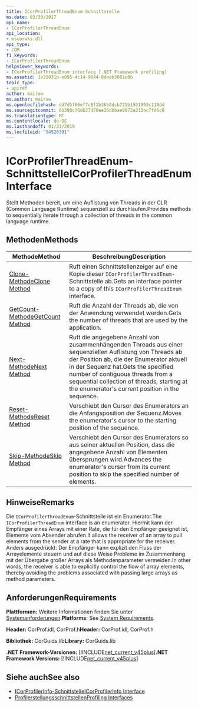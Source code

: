 ```yaml
---
title: ICorProfilerThreadEnum-Schnittstelle
ms.date: 03/30/2017
api_name:
- ICorProfilerThreadEnum
api_location:
- mscorwks.dll
api_type:
- COM
f1_keywords:
- ICorProfilerThreadEnum
helpviewer_keywords:
- ICorProfilerThreadEnum interface [.NET Framework profiling]
ms.assetid: 1e35031b-e095-4c14-9644-8deeb3081e0b
topic_type:
- apiref
author: mairaw
ms.author: mairaw
ms.openlocfilehash: dd7d5f66ef7c8f2b36b8dcb725b1931993c118dd
ms.sourcegitcommit: 6b308cf6d627d78ee36dbbae8972a310ac7fd6c8
ms.translationtype: MT
ms.contentlocale: de-DE
ms.lasthandoff: 01/23/2019
ms.locfileid: "54526391"
---
```

# <a name="icorprofilerthreadenum-interface"></a><span data-ttu-id="ec49b-102">ICorProfilerThreadEnum-Schnittstelle</span><span class="sxs-lookup"><span data-stu-id="ec49b-102">ICorProfilerThreadEnum Interface</span></span>
<span data-ttu-id="ec49b-103">Stellt Methoden bereit, um eine Auflistung von Threads in der CLR (Common Language Runtime) sequenziell zu durchlaufen.</span><span class="sxs-lookup"><span data-stu-id="ec49b-103">Provides methods to sequentially iterate through a collection of threads in the common language runtime.</span></span>  
  
## <a name="methods"></a><span data-ttu-id="ec49b-104">Methoden</span><span class="sxs-lookup"><span data-stu-id="ec49b-104">Methods</span></span>  
  
|<span data-ttu-id="ec49b-105">Methode</span><span class="sxs-lookup"><span data-stu-id="ec49b-105">Method</span></span>|<span data-ttu-id="ec49b-106">Beschreibung</span><span class="sxs-lookup"><span data-stu-id="ec49b-106">Description</span></span>|  
|------------|-----------------|  
|[<span data-ttu-id="ec49b-107">Clone-Methode</span><span class="sxs-lookup"><span data-stu-id="ec49b-107">Clone Method</span></span>](../../../../docs/framework/unmanaged-api/profiling/icorprofilerthreadenum-clone-method.md)|<span data-ttu-id="ec49b-108">Ruft einen Schnittstellenzeiger auf eine Kopie dieser `ICorProfilerThreadEnum`-Schnittstelle ab.</span><span class="sxs-lookup"><span data-stu-id="ec49b-108">Gets an interface pointer to a copy of this `ICorProfilerThreadEnum` interface.</span></span>|  
|[<span data-ttu-id="ec49b-109">GetCount-Methode</span><span class="sxs-lookup"><span data-stu-id="ec49b-109">GetCount Method</span></span>](../../../../docs/framework/unmanaged-api/profiling/icorprofilerthreadenum-getcount-method.md)|<span data-ttu-id="ec49b-110">Ruft die Anzahl der Threads ab, die von der Anwendung verwendet werden.</span><span class="sxs-lookup"><span data-stu-id="ec49b-110">Gets the number of threads that are used by the application.</span></span>|  
|[<span data-ttu-id="ec49b-111">Next-Methode</span><span class="sxs-lookup"><span data-stu-id="ec49b-111">Next Method</span></span>](../../../../docs/framework/unmanaged-api/profiling/icorprofilerthreadenum-next-method.md)|<span data-ttu-id="ec49b-112">Ruft die angegebene Anzahl von zusammenhängenden Threads aus einer sequenziellen Auflistung von Threads ab der Position ab, die der Enumerator aktuell in der Sequenz hat.</span><span class="sxs-lookup"><span data-stu-id="ec49b-112">Gets the specified number of contiguous threads from a sequential collection of threads, starting at the enumerator's current position in the sequence.</span></span>|  
|[<span data-ttu-id="ec49b-113">Reset-Methode</span><span class="sxs-lookup"><span data-stu-id="ec49b-113">Reset Method</span></span>](../../../../docs/framework/unmanaged-api/profiling/icorprofilerthreadenum-reset-method.md)|<span data-ttu-id="ec49b-114">Verschiebt den Cursor des Enumerators an die Anfangsposition der Sequenz.</span><span class="sxs-lookup"><span data-stu-id="ec49b-114">Moves the enumerator's cursor to the starting position of the sequence.</span></span>|  
|[<span data-ttu-id="ec49b-115">Skip-Methode</span><span class="sxs-lookup"><span data-stu-id="ec49b-115">Skip Method</span></span>](../../../../docs/framework/unmanaged-api/profiling/icorprofilerthreadenum-skip-method.md)|<span data-ttu-id="ec49b-116">Verschiebt den Cursor des Enumerators so aus seiner aktuellen Position, dass die angegebene Anzahl von Elementen übersprungen wird.</span><span class="sxs-lookup"><span data-stu-id="ec49b-116">Advances the enumerator's cursor from its current position to skip the specified number of elements.</span></span>|  
  
## <a name="remarks"></a><span data-ttu-id="ec49b-117">Hinweise</span><span class="sxs-lookup"><span data-stu-id="ec49b-117">Remarks</span></span>  
 <span data-ttu-id="ec49b-118">Die `ICorProfilerThreadEnum`-Schnittstelle ist ein Enumerator.</span><span class="sxs-lookup"><span data-stu-id="ec49b-118">The `ICorProfilerThreadEnum` interface is an enumerator.</span></span> <span data-ttu-id="ec49b-119">Hiermit kann der Empfänger eines Arrays mit einer Rate, die für den Empfänger geeignet ist, Elemente vom Absender abrufen.</span><span class="sxs-lookup"><span data-stu-id="ec49b-119">It allows the receiver of an array to pull elements from the sender at a rate that is appropriate for the receiver.</span></span> <span data-ttu-id="ec49b-120">Anders ausgedrückt: Der Empfänger kann explizit den Fluss der Arrayelemente steuern und auf diese Weise Probleme im Zusammenhang mit der Übergabe großer Arrays als Methodenparameter vermeiden.</span><span class="sxs-lookup"><span data-stu-id="ec49b-120">In other words, the receiver is able to explicitly control the flow of array elements, thereby avoiding the problems associated with passing large arrays as method parameters.</span></span>  
  
## <a name="requirements"></a><span data-ttu-id="ec49b-121">Anforderungen</span><span class="sxs-lookup"><span data-stu-id="ec49b-121">Requirements</span></span>  
 <span data-ttu-id="ec49b-122">**Plattformen:** Weitere Informationen finden Sie unter [Systemanforderungen](../../../../docs/framework/get-started/system-requirements.md).</span><span class="sxs-lookup"><span data-stu-id="ec49b-122">**Platforms:** See [System Requirements](../../../../docs/framework/get-started/system-requirements.md).</span></span>  
  
 <span data-ttu-id="ec49b-123">**Header:** CorProf.idl, CorProf.h</span><span class="sxs-lookup"><span data-stu-id="ec49b-123">**Header:** CorProf.idl, CorProf.h</span></span>  
  
 <span data-ttu-id="ec49b-124">**Bibliothek:** CorGuids.lib</span><span class="sxs-lookup"><span data-stu-id="ec49b-124">**Library:** CorGuids.lib</span></span>  
  
 <span data-ttu-id="ec49b-125">**.NET Framework-Versionen:** [!INCLUDE[net_current_v45plus](../../../../includes/net-current-v45plus-md.md)]</span><span class="sxs-lookup"><span data-stu-id="ec49b-125">**.NET Framework Versions:** [!INCLUDE[net_current_v45plus](../../../../includes/net-current-v45plus-md.md)]</span></span>  
  
## <a name="see-also"></a><span data-ttu-id="ec49b-126">Siehe auch</span><span class="sxs-lookup"><span data-stu-id="ec49b-126">See also</span></span>
- [<span data-ttu-id="ec49b-127">ICorProfilerInfo-Schnittstelle</span><span class="sxs-lookup"><span data-stu-id="ec49b-127">ICorProfilerInfo Interface</span></span>](../../../../docs/framework/unmanaged-api/profiling/icorprofilerinfo-interface.md)
- [<span data-ttu-id="ec49b-128">Profilerstellungsschnittstellen</span><span class="sxs-lookup"><span data-stu-id="ec49b-128">Profiling Interfaces</span></span>](../../../../docs/framework/unmanaged-api/profiling/profiling-interfaces.md)
